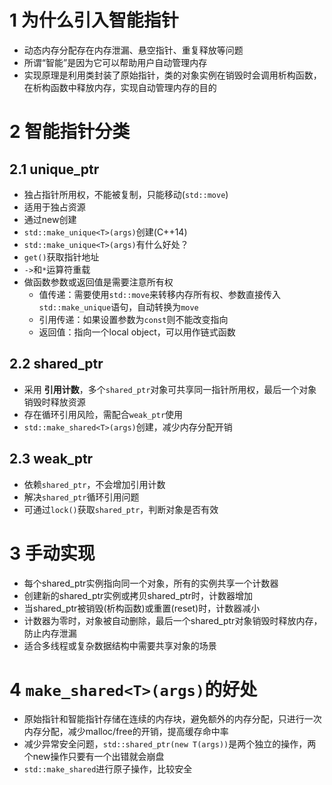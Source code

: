 # 1 为什么引入智能指针
- 动态内存分配存在内存泄漏、悬空指针、重复释放等问题
- 所谓“智能”是因为它可以帮助用户自动管理内存
- 实现原理是利用类封装了原始指针，类的对象实例在销毁时会调用析构函数，在析构函数中释放内存，实现自动管理内存的目的
# 2 智能指针分类
## 2.1 unique_ptr
- 独占指针所用权，不能被复制，只能移动(`std::move`)
- 适用于独占资源
- 通过new创建
- `std::make_unique<T>(args)`创建(C++14)
- `std::make_unique<T>(args)`有什么好处？
- `get()`获取指针地址
- `->`和`*`运算符重载
- 做函数参数或返回值是需要注意所有权
	- 值传递：需要使用`std::move`来转移内存所有权、参数直接传入`std::make_unique`语句，自动转换为`move`
	- 引用传递：如果设置参数为`const`则不能改变指向
	- 返回值：指向一个local object，可以用作链式函数
## 2.2 shared_ptr
- 采用 **引用计数**，多个`shared_ptr`对象可共享同一指针所用权，最后一个对象销毁时释放资源
- 存在循环引用风险，需配合`weak_ptr`使用
- `std::make_shared<T>(args)`创建，减少内存分配开销
## 2.3 weak_ptr
- 依赖`shared_ptr`，不会增加引用计数
- 解决`shared_ptr`循环引用问题
- 可通过`lock()`获取`shared_ptr`，判断对象是否有效
# 3 手动实现
- 每个shared_ptr实例指向同一个对象，所有的实例共享一个计数器
- 创建新的shared_ptr实例或拷贝shared_ptr时，计数器增加
- 当shared_ptr被销毁(析构函数)或重置(reset)时，计数器减小
- 计数器为零时，对象被自动删除，最后一个shared_ptr对象销毁时释放内存，防止内存泄漏
- 适合多线程或复杂数据结构中需要共享对象的场景

# 4 `make_shared<T>(args)`的好处
- 原始指针和智能指针存储在连续的内存块，避免额外的内存分配，只进行一次内存分配，减少malloc/free的开销，提高缓存命中率
- 减少异常安全问题，`std::shared_ptr(new T(args))`是两个独立的操作，两个new操作只要有一个出错就会崩盘
- `std::make_shared`进行原子操作，比较安全